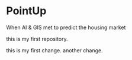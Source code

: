 # PointUp
When AI &amp; GIS met to predict the housing market

this is my first repository.

this is my first change. another change.
